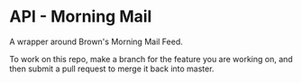 # API - Morning Mail

A wrapper around Brown's Morning Mail Feed.

To work on this repo, make a branch for the feature you are working on, and then submit a pull request to merge it back into master.